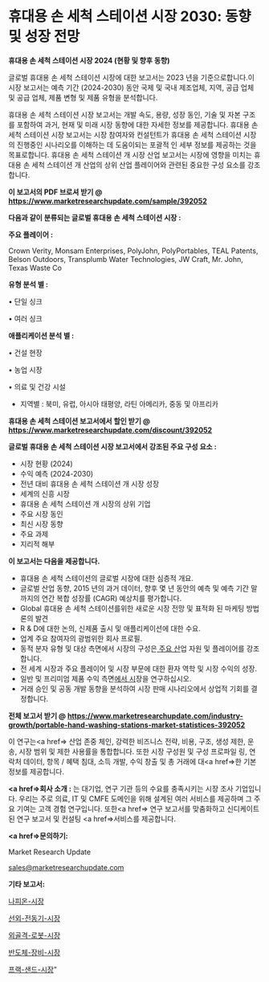 # 휴대용 손 세척 스테이션 시장 2030: 동향 및 성장 전망

<strong>휴대용 손 세척 스테이션 시장 2024 (현황 및 향후 동향)</strong>

글로벌 휴대용 손 세척 스테이션 시장에 대한 보고서는 2023 년을 기준으로합니다.이 시장 보고서는 예측 기간 (2024-2030) 동안 국제 및 국내 제조업체, 지역, 공급 업체 및 공급 업체, 제품 변형 및 제품 유형을 분석합니다.

휴대용 손 세척 스테이션 시장 보고서는 개발 속도, 용량, 성장 동인, 기술 및 자본 구조를 포함하여 과거, 현재 및 미래 시장 동향에 대한 자세한 정보를 제공합니다. 휴대용 손 세척 스테이션 시장 보고서는 시장 참여자와 컨설턴트가 휴대용 손 세척 스테이션 시장의 진행중인 시나리오를 이해하는 데 도움이되는 포괄적 인 세부 정보를 제공하는 것을 목표로합니다. 휴대용 손 세척 스테이션 개 시장 산업 보고서는 시장에 영향을 미치는 휴대용 손 세척 스테이션 개 산업의 상위 산업 플레이어와 관련된 중요한 구성 요소를 강조합니다.



<strong>이 보고서의 PDF 브로셔 받기 @ <a href=https://www.marketresearchupdate.com/sample/392052>https://www.marketresearchupdate.com/sample/392052</a></strong>



<strong>다음과 같이 분류되는 글로벌 휴대용 손 세척 스테이션 시장 :</strong>



<strong>주요 플레이어 :</strong>

Crown Verity, Monsam Enterprises, PolyJohn, PolyPortables, TEAL Patents, Belson Outdoors, Transplumb Water Technologies, JW Craft, Mr. John, Texas Waste Co



<strong>유형 분석 별 :</strong>

• 단일 싱크

• 여러 싱크



<strong>애플리케이션 분석 별 :</strong>

• 건설 현장

• 농업 시장

• 의료 및 건강 시설

<ul>
  <li>지역별 : 북미, 유럽, 아시아 태평양, 라틴 아메리카, 중동 및 아프리카</li>
</ul>


<strong>휴대용 손 세척 스테이션 보고서에서 할인 받기 @ <a href=https://www.marketresearchupdate.com/discount/392052>https://www.marketresearchupdate.com/discount/392052</a></strong>



<strong>글로벌 휴대용 손 세척 스테이션 시장 보고서에서 강조된 주요 구성 요소 :</strong>
<ul>
  <li>시장 현황 (2024)</li>
  <li>수익 예측 (2024-2030)</li>
  <li>전년 대비 휴대용 손 세척 스테이션 개 시장 성장</li>
  <li>세계의 신흥 시장</li>
  <li>휴대용 손 세척 스테이션 개 시장의 상위 기업</li>
  <li>주요 시장 동인</li>
  <li>최신 시장 동향</li>
  <li>주요 과제</li>
  <li>지리적 해부</li>
</ul>


<strong>이 보고서는 다음을 제공합니다.</strong>
<ul>
  <li>휴대용 손 세척 스테이션의 글로벌 시장에 대한 심층적 개요.</li>
  <li>글로벌 산업 동향, 2015 년의 과거 데이터, 향후 몇 년 동안의 예측 및 예측 기간 말까지의 연간 복합 성장률 (CAGR) 예상치를 평가합니다.</li>
  <li>Global 휴대용 손 세척 스테이션를위한 새로운 시장 전망 및 표적화 된 마케팅 방법론의 발견</li>
  <li>R &amp; D에 대한 논의, 신제품 출시 및 애플리케이션에 대한 수요.</li>
  <li>업계 주요 참여자의 광범위한 회사 프로필.</li>
  <li>동적 분자 유형 및 대상 측면에서 시장의 구성은<a href=> 주요 산</a>업 자원 및 플레이어를 강조합니다.</li>
  <li>전 세계 시장과 주요 플레이어 및 시장 부문에 대한 환자 역학 및 시장 수익의 성장.</li>
  <li>일반 및 프리미엄 제품 수익 측면<a href=>에서 시</a>장을 연구하십시오.</li>
  <li>거래 승인 및 공동 개발 동향을 분석하여 시장 판매 시나리오에서 상업적 기회를 결정합니다.</li>
</ul>



<strong>전체 보고서 받기 @ <a href=https://www.marketresearchupdate.com/industry-growth/portable-hand-washing-stations-market-statistices-392052>https://www.marketresearchupdate.com/industry-growth/portable-hand-washing-stations-market-statistices-392052</a></strong>

이 연구는<a href=> 산업 존중</a> 체인, 강력한 비즈니스 전략, 비용, 구조, 생성 제한, 운송, 시장 범위 및 제한 사용률을 통합합니다. 또한 시장 구성원 및 구성 프로파일 링, 연락처 데이터, 항목 / 혜택 침대, 소득 개발, 수익 창출 및 총 거래에 대<a href=>한 기본 </a>정보를 제공합니다.



<strong><a href=>회사 소</a>개 :</strong>
는 대기업, 연구 기관 등의 수요를 충족시키는 시장 조사 기업입니다. 우리는 주로 의료, IT 및 CMFE 도메인을 위해 설계된 여러 서비스를 제공하며 그 주요 기여는 고객 경험 연구입니다. 또한<a href=> 연구 보</a>고서를 맞춤화하고 신디케이트 된 연구 보고서 및 컨설팅 <a href=>서비스</a>를 제공합니다.



<strong><a href=>문의하기:</a></strong>

Market Research Update

sales@marketresearchupdate.com



<strong>기타 보고서:</strong>

<a href=https://www.linkedin.com/pulse/나피온-시장-규모-및-성장-2023-survey-savvy-insights-360-analysis/>나피온-시장</a>

<a href=https://www.linkedin.com/pulse/선외-전동기-시장-세분화-연구-및-목표-고객2029년-trend-tracking-tips-360-analysis-rqtwf/>선외-전동기-시장</a>

<a href=https://www.linkedin.com/pulse/외골격-로봇-시장-진입-전략-및-위험-평가2029년-data-dive-diaries-24-analysis-bkf2f/>외골격-로봇-시장</a>

<a href=https://www.linkedin.com/pulse/반도체-장비-시장-규모-및-성장-2023-data-dive-diaries-24-analysis-gtckf/>반도체-장비-시장</a>

<a href=https://www.linkedin.com/pulse/프랙-샌드-시장-현재-및-미래-성장-2029-analytics-alchemy-360-analysis-kpxsf/>프랙-샌드-시장</a>"

